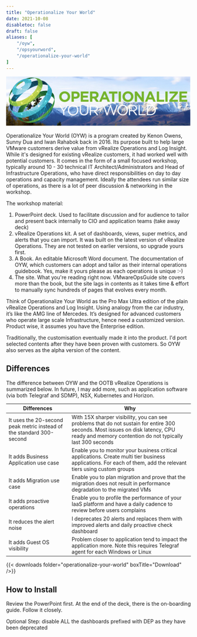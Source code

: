 ```yaml
---
title: "Operationalize Your World"
date: 2021-10-08
disabletoc: false
draft: false
aliases: [
    "/oyw",
    "/opsyourword",
    "/operationalize-your-world"
]
---
```


![](operationalize-your-world.png)

Operationalize Your World (OYW) is a program created by Kenon Owens, Sunny Dua and Iwan Rahabok back in 2016. Its purpose built to help large VMware customers derive value from vRealize Operations and Log Insight. While it's designed for existing vRealize customers, it had worked well with potential customers. It comes in the form of a small focused workshop, typically around 10 - 30 technical IT Architect/Administrators and Head of Infrastructure Operations, who have direct responsibilities on day to day operations and capacity management. Ideally the attendees run similar size of operations, as there is a lot of peer discussion & networking in the workshop.

The workshop material:
1. PowerPoint deck. Used to facilitate discussion and for audience to tailor and present back internally to CIO and application teams (take away deck)
1. vRealize Operations kit. A set of dashboards, views, super metrics, and alerts that you can import. It was built on the latest version of vRealize Operations. They are not tested on earlier versions, so upgrade yours first.
1. A Book. An editable Microsoft Word document. The documentation of OYW, which customers can adopt and tailor as their internal operations guidebook. Yes, make it yours please as each operations is unique :-)
1. The site. What you're reading right now. VMwareOpsGuide site covers more than the book, but the site lags in contents as it takes time & effort to manually sync hundreds of pages that evolves every month.

Think of Operationalize Your World as the Pro Max Ultra edition of the plain vRealize Operations and Log Insight. Using analogy from the car industry, it’s like the AMG line of Mercedes. It’s designed for advanced customers who operate large scale Infrastructure, hence need a customized version. Product wise, it assumes you have the Enterprise edition.

Traditionally, the customisation eventually made it into the product. I'd port selected contents after they have been proven with customers. So OYW also serves as the alpha version of the content.

## Differences

The difference between OYW and the OOTB vRealize Operations is summarized below. In future, I may add more, such as application software (via both Telegraf and SDMP), NSX, Kubernetes and Horizon.

| Differences | Why |
| --- | --- |
| It uses the 20-second peak metric instead of the standard 300-second | With 15X sharper visibility, you can see problems that do not sustain for entire 300 seconds. Most issues on disk latency, CPU ready and memory contention do not typically last 300 seconds  |
| It adds Business Application use case | Enable you to monitor your business critical applications. Create multi tier business applications. For each of them, add the relevant tiers using custom groups |
| It adds Migration use case | Enable you to plan migration and prove that the migration does not result in performance degradation to the migrated VMs |
| It adds proactive operations | Enable you to profile the performance of your IaaS platform and have a daily cadence to review before users complains |
| It reduces the alert noise | I deprecates 20 alerts and replaces them with improved alerts and daily proactive check dashboard |
| It adds Guest OS visibility | Problem closer to application tend to impact the application more. Note this requires Telegraf agent for each Windows or Linux |

{{< downloads folder="operationalize-your-world" boxTitle="Download" />}}

## How to Install

Review the PowerPoint first. At the end of the deck, there is the on-boarding guide. Follow it closely.

Optional Step: disable ALL the dashboards prefixed with DEP as they have been deprecated
